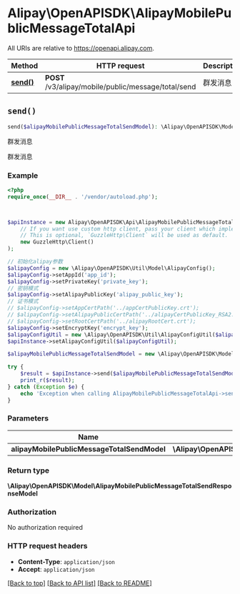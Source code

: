 # Alipay\OpenAPISDK\AlipayMobilePublicMessageTotalApi

All URIs are relative to https://openapi.alipay.com.

Method | HTTP request | Description
------------- | ------------- | -------------
[**send()**](AlipayMobilePublicMessageTotalApi.md#send) | **POST** /v3/alipay/mobile/public/message/total/send | 群发消息


## `send()`

```php
send($alipayMobilePublicMessageTotalSendModel): \Alipay\OpenAPISDK\Model\AlipayMobilePublicMessageTotalSendResponseModel
```

群发消息

群发消息

### Example

```php
<?php
require_once(__DIR__ . '/vendor/autoload.php');



$apiInstance = new Alipay\OpenAPISDK\Api\AlipayMobilePublicMessageTotalApi(
    // If you want use custom http client, pass your client which implements `GuzzleHttp\ClientInterface`.
    // This is optional, `GuzzleHttp\Client` will be used as default.
    new GuzzleHttp\Client()
);

// 初始化alipay参数
$alipayConfig = new \Alipay\OpenAPISDK\Util\Model\AlipayConfig();
$alipayConfig->setAppId('app_id');
$alipayConfig->setPrivateKey('private_key');
// 密钥模式
$alipayConfig->setAlipayPublicKey('alipay_public_key');
// 证书模式
// $alipayConfig->setAppCertPath('../appCertPublicKey.crt');
// $alipayConfig->setAlipayPublicCertPath('../alipayCertPublicKey_RSA2.crt');
// $alipayConfig->setRootCertPath('../alipayRootCert.crt');
$alipayConfig->setEncryptKey('encrypt_key');
$alipayConfigUtil = new \Alipay\OpenAPISDK\Util\AlipayConfigUtil($alipayConfig);
$apiInstance->setAlipayConfigUtil($alipayConfigUtil);

$alipayMobilePublicMessageTotalSendModel = new \Alipay\OpenAPISDK\Model\AlipayMobilePublicMessageTotalSendModel(); // \Alipay\OpenAPISDK\Model\AlipayMobilePublicMessageTotalSendModel

try {
    $result = $apiInstance->send($alipayMobilePublicMessageTotalSendModel);
    print_r($result);
} catch (Exception $e) {
    echo 'Exception when calling AlipayMobilePublicMessageTotalApi->send: ', $e->getMessage(), PHP_EOL;
}
```

### Parameters

Name | Type | Description  | Notes
------------- | ------------- | ------------- | -------------
 **alipayMobilePublicMessageTotalSendModel** | **\Alipay\OpenAPISDK\Model\AlipayMobilePublicMessageTotalSendModel**|  | [optional]

### Return type

**\Alipay\OpenAPISDK\Model\AlipayMobilePublicMessageTotalSendResponseModel**

### Authorization

No authorization required

### HTTP request headers

- **Content-Type**: `application/json`
- **Accept**: `application/json`

[[Back to top]](#) [[Back to API list]](../../README.md#api-endpoints)
[[Back to README]](../../README.md)
